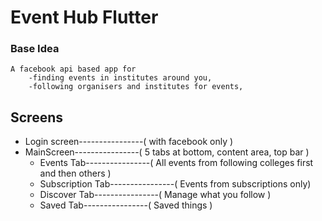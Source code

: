 # Event Hub Flutter

### Base Idea
```
A facebook api based app for 
    -finding events in institutes around you,
    -following organisers and institutes for events, 
```
## Screens

* Login screen----------------( with facebook only )
* MainScreen----------------( 5 tabs at bottom, content area, top bar )
    * Events Tab----------------( All events from following colleges first and then others )
    * Subscription Tab----------------( Events from subscriptions only)
    * Discover Tab----------------( Manage what you follow )
    * Saved Tab----------------( Saved things ) 
